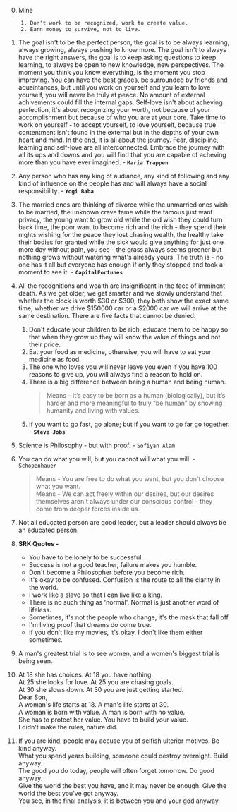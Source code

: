 0. Mine
```quotes
    1. Don't work to be recognized, work to create value.
    2. Earn money to survive, not to live.
```

1. The goal isn't to be the perfect person, the goal is to be always learning, always growing, always pushing to know more. The goal isn't to always have the right answers, the goal is to keep asking questions to keep learning, to always be open to new knowledge, new perspectives. The moment you think you know everything, is the moment you stop improving. You can have the best grades, be surrounded by friends and aquaintances, but until you work on yourself and you learn to love yourself, you will never be truly at peace. No amount of external achivements could fill the internal gaps. Self-love isn't about acheving perfection, it's about recognizing your worth, not because of your accomplishment but because of who you are at your core. Take time to work on yourself - to accept yourself, to love yourself, because true contentment isn't found in the external but in the depths of your own heart and mind. In the end, it is all about the journey. Fear, discipline, learning and self-love are all interconnected. Embrace the journey with all its ups and downs and you will find that you are capable of acheving more than you have ever imagined. - **`Maria Trappen`**

2. Any person who has any king of audiance, any kind of following and any kind of influence on the people has and will always have a social responsibility. - **`Yogi Baba`**

3. The married ones are thinking of divorce while the unmarried ones wish to be married, the unknown crave fame while the famous just want privacy, the young want to grow old while the old wish they could turn back time, the poor want to become rich and the rich - they spend their nights wishing for the peace they lost chasing wealth, the healthy take their bodies for granted while the sick would give anything for just one more day without pain, you see - the grass always seems greener but nothing grows without watering what's already yours. The truth is - no one has it all but everyone has enough if only they stopped and took a moment to see it. - **`CapitalFortunes`**

4. All the recognitions and wealth are insignificant in the face of imminent death. As we get older, we get smarter and we slowly understand that whether the clock is worth $30 or $300, they both show the exact same time, whether we drive $150000 car or a $2000 car we will arrive at the same destination. There are five facts that cannot be denied:<br>
    1. Don't educate your children to be rich; educate them to be happy so that when they grow up they will know the value of things and not their price.<br>
    2. Eat your food as medicine, otherwise, you will have to eat your medicine as food.<br>
    3. The one who loves you will never leave you even if you have 100 reasons to give up, you will always find a reason to hold on.<br>
    4. There is a big difference between being a human and being human.<br>
        > Means - It’s easy to be born as a human (biologically), but it’s harder and more meaningful to truly “be human” by showing humanity and living with values.
    5. If you want to go fast, go alone; but if you want to go far go together.<br> - **`Steve Jobs`**

5. Science is Philosophy - but with proof. - `Sofiyan Alam`

6. You can do what you will, but you cannot will what you will. - `Schopenhauer`
    > Means - You are free to do what you want, but you don't choose what you want.<br>
    > Means - We can act freely within our desires, but our desires themselves aren't always under our conscious control - they come from deeper forces inside us.

7. Not all educated person are good leader, but a leader should always be an educated person.

8. **SRK Quotes -**
    - You have to be lonely to be successful.
    - Success is not a good teacher, failure makes you humble.
    - Don't become a Philosopher before you become rich.
    - It's okay to be confused. Confusion is the route to all the clarity in the world.
    - I work like a slave so that I can live like a king.
    - There is no such thing as 'normal'. Normal is just another word of lifeless.
    - Sometimes, it's not the people who change, it's the mask that fall off.
    - I'm living proof that dreams do come true.
    - If you don't like my movies, it's okay. I don't like them either sometimes.

9. A man's greatest trial is to see women, and a women's biggest trial is being seen.

10. At 18 she has choices. At 18 you have nothing.<br>
    At 25 she looks for love. At 25 you are chasing goals.<br>
    At 30 she slows down. At 30 you are just getting started.<br>
    Dear Son,<br>
    A woman's life starts at 18. A man's life starts at 30.<br>
    A woman is born with value. A man is born with no value.<br>
    She has to protect her value. You have to build your value.<br>
    I didn't make the rules, nature did.

11. If you are kind, people may accuse you of selfish ulterior motives. Be kind anyway.<br>
    What you spend years building, someone could destroy overnight. Build anyway.<br>
    The good you do today, people will often forget tomorrow. Do good anyway.<br>
    Give the world the best you have, and it may never be enough. Give the world the best you've got anyway.<br>
    You see, in the final analysis, it is between you and your god anyway.
